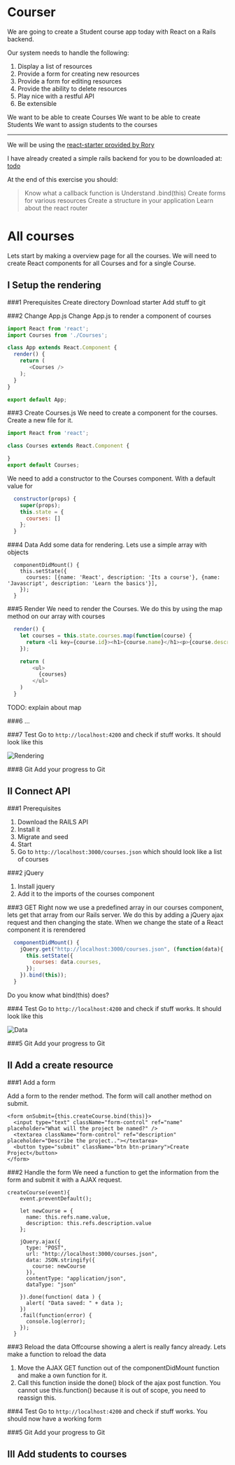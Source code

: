 # Courser

We are going to create a Student course app today with React on a Rails backend.

Our system needs to handle the following:

1. Display a list of resources
2. Provide a form for creating new resources
3. Provide a form for editing resources
4. Provide the ability to delete resources
5. Play nice with a restful API
6. Be extensible

We want to be able to create Courses
We want to be able to create Students
We want to assign students to the courses

---------------------
We will be using the [react-starter provided by Rory](https://github.com/Codaisseur/react-starter)

I have already created a simple rails backend for you to be downloaded at: [todo](todo)

At the end of this exercise you should:

> Know what a callback function is
> Understand .bind(this)
> Create forms for various resources
> Create a structure in your application
> Learn about the react router

# All courses
Lets start by making a overview page for all the courses. We will need to create React components for all Courses and for a single Course.

## I Setup the rendering

###1 Prerequisites
Create directory
Download starter
Add stuff to git



###2 Change App.js
Change App.js to render a component of courses

```javascript
import React from 'react';
import Courses from './Courses';

class App extends React.Component {
  render() {
    return (
       <Courses />
    );
  }
}

export default App;
```

###3 Create Courses.js
We need to create a component for the courses. Create a new file for it.

```javascript
import React from 'react';

class Courses extends React.Component {

}
export default Courses;
```

We need to add a constructor to the Courses component. With a default value for 
 
```javascript
  constructor(props) {
    super(props);
    this.state = {
      courses: []
    };
  }
```

###4 Data
Add some data for rendering. Lets use a simple array with objects
```
  componentDidMount() {
    this.setState({
      courses: [{name: 'React', description: 'Its a course'}, {name: 'Javascript', description: 'Learn the basics'}],
    });
  }
```

###5 Render
We need to render the Courses. We do this by using the map method on our array with courses

```javascript
  render() {
    let courses = this.state.courses.map(function(course) {
      return <li key={course.id}><h1>{course.name}</h1><p>{course.description}</p></li>;
    });

    return (
        <ul>
          {courses}
        </ul>
    )
  }
```
TODO: explain about map

###6 ...

###7 Test
Go to `http://localhost:4200` and check if stuff works. It should look like this

![Rendering](/docs/rendering.png?raw=true)

###8 Git
Add your progress to Git

## II Connect API

###1 Prerequisites
1. Download the RAILS API
2. Install it
3. Migrate and seed
4. Start 
5. Go to `http://localhost:3000/courses.json` which should look like a list of courses

###2 jQuery
1. Install jquery 
2. Add it to the imports of the courses component

###3 GET
Right now we use a predefined array in our courses component, lets get that array from our Rails server.
We do this by adding a jQuery ajax request and then changing the state. When we change the state of a React component it is rerendered

```javascript
  componentDidMount() {
    jQuery.get("http://localhost:3000/courses.json", (function(data){
      this.setState({
        courses: data.courses,
      });
    }).bind(this));
  }
```

Do you know what bind(this) does?

###4 Test
Go to `http://localhost:4200` and check if stuff works. It should look like this

![Data](/docs/data.png?raw=true)

###5 Git
Add your progress to Git

## II Add a create resource

###1 Add a form

Add a form to the render method. The form will call another method on submit.

```
<form onSubmit={this.createCourse.bind(this)}>
  <input type="text" className="form-control" ref="name" placeholder="What will the project be named?" />
  <textarea className="form-control" ref="description" placeholder="Describe the project.."></textarea>
  <button type="submit" className="btn btn-primary">Create Project</button>
</form>
```

###2 Handle the form
We need a function to get the information from the form and submit it with a AJAX request.

```
createCourse(event){
    event.preventDefault();

    let newCourse = {
      name: this.refs.name.value,
      description: this.refs.description.value
    };

    jQuery.ajax({
      type: "POST",
      url: "http://localhost:3000/courses.json",
      data: JSON.stringify({
        course: newCourse
      }),
      contentType: "application/json",
      dataType: "json"

    }).done(function( data ) {
      alert( "Data saved: " + data );
    })
    .fail(function(error) {
      console.log(error);
    });
  }
```

###3 Reload the data
Offcourse showing a alert is really fancy already. Lets make a function  to reload the data

1. Move the AJAX GET function out of the componentDidMount function and make a own function for it.
2. Call this function inside the done() block of the ajax post function. You cannot use this.function() because it is out of scope, you need to reassign this.

###4 Test
Go to `http://localhost:4200` and check if stuff works. You should now have a working form

###5 Git
Add your progress to Git

## III Add students to courses 

